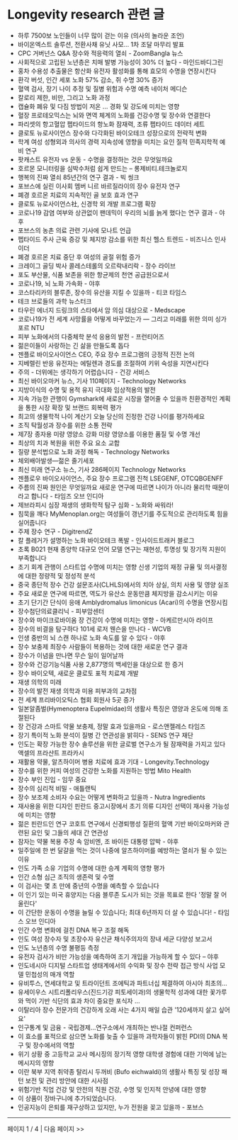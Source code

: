 # Longevity research 관련 글

- 하루 7500보 노인들이 너무 많이 걷는 이유 (의사의 놀라운 조언)
- 바이온엑스트 솔루션, 전환사채 유닛 사모… 1차 조달 마무리 발표
- CPC 거버넌스 Q&A 장수와 적응력의 열쇠 - ZoomBangla 뉴스
- 사회적으로 고립된 노년층은 치매 발병 가능성이 30% 더 높다 - 마인드바디그린
- 홍차 수용성 추출물은 항산화 유전자 활성화를 통해 효모의 수명을 연장시킨다
- 환각 버섯, 인간 세포 노화 57% 감소, 쥐 수명 30% 증가
- 혈액 검사, 장기 나이 추정 및 질병 위험과 수명 예측  네이처 메디슨
- 칼로리 제한, 비만, 그리고 노화 과정
- 캡슐화 폐유 및 다짐 방법이 저온 ... 경화 및 강도에 미치는 영향
- 혈장 프로테오믹스는 뇌와 면역 체계의 노화를 건강수명 및 장수와 연결한다
- 파리셋의 항고혈압 펩타이드의 항노화 잠재력, 조류 펩타이드 데이터 세트
- 클로토 뉴로사이언스 장수와 다각화된 바이오테크 성장으로의 전략적 변화
- 학계 여성 성형외과 의사의 경력 지속성에 영향을 미치는 요인 질적 민족지학적 예비 연구
- 팟캐스트 유전자 vs 운동 - 수명을 결정하는 것은 무엇일까요
- 호르몬 모니터링을 심박수처럼 쉽게 만드는 – 롱제비티.테크놀로지
- 행복의 진짜 열쇠 85년간의 연구 결과 - 빅 씽크
- 포브스에 실린 이사회 멤버 니르 바르질라이의 장수 유전자 연구
- 폐경 호르몬 치료의 지속적인 골 보호 효과 연구
- 클로토 뉴로사이언스社, 신경학 외 개발 프로그램 확장
- 코로나19 감염 여부와 상관없이 팬데믹이 우리의 뇌를 늙게 했다는 연구 결과 - 야후
- 포브스의 농촌 의료 관련 기사에 모나트 언급
- 펩타이드 주사 근육 증강 및 체지방 감소를 위한 최신 헬스 트렌드 - 비즈니스 인사이더
- 폐경 호르몬 치료 중단 후 여성의 골절 위험 증가
- 크레이그 골딩 박사 콜레스테롤의 오르락내리락 - 장수 라이브
- 포도 부산물, 식품 보존을 위한 항균제의 천연 공급원으로서
- 코로나19, 뇌 노화 가속화 - 야후
- 코스타리카의 블루존, 장수의 유산을 지킬 수 있을까 - 티코 타임스
- 테크 브로들의 과학  뉴스터크
- 타우린 에너지 드링크의 스타에서 암 의심 대상으로 - Medscape
- 코로나19가 전 세계 사망률을 어떻게 바꾸었는가 — 그리고 미래를 위한 의미  싱가포르 NTU
- 피부 노화에서의 다중체학 분석 응용의 발전 - 프런티어즈
- 젊은이들이 사랑하는 긴 삶을 만들도록 돕다
- 젠플로 바이오사이언스 CEO, 주요 장수 프로그램의 긍정적 진전 논의
- 지베렐린 반응 유전자는 에틸렌과 경도를 조절하여 키위 숙성을 지연시킨다
- 주의 - 더위에는 생각하기 어렵습니다 - 건강 서비스
- 최신 바이오마커 뉴스, 기사  110페이지 - Technology Networks
- 지방이식의 수명 및 용적 유지 극대화 임상적용의 발전
- 지속 가능한 관행이 Gymshark에 새로운 시장을 열어줄 수 있을까 친환경적인 계획을 통한 시장 확장 및 브랜드 회복력 평가
- 최고의 생물학적 나이 계산기 오늘 당신의 진정한 건강 나이를 평가하세요
- 조직 탁월성과 장수를 위한 소통 전략
- 제7장 종자용 미량 영양소 강화 미량 영양소를 이용한 품질 및 수명 개선
- 최상의 치과 복원을 위한 주요 요소 교합
- 질량 분석법으로 노화 과정 해독 - Technology Networks
- 체외배아발생—젊은 줄기세포
- 최신 미래 연구소 뉴스, 기사  286페이지  Technology Networks
- 젠플로우 바이오사이언스, 주요 장수 프로그램 진척  LSEGENF, OTCQBGENFF
- 주름의 진짜 원인은 무엇일까요 새로운 연구에 따르면 나이가 아니라 물리학 때문이라고 합니다  - 타임즈 오브 인디아
- 제브라피시 심장 재생의 생화학적 탐구 심화 - 노화와 싸워라!
- 침묵을 깨다 MyMenoplan.org는 여성들이 갱년기를 주도적으로 관리하도록 힘을 실어줍니다
- 주제 장수 연구 - DigitrendZ
- 칼 플레거가 설명하는 노화 바이오테크 폭발 - 인사이드트래커 블로그
- 초록 B021 현재 종양학 대규모 언어 모델 연구는 재현성, 투명성 및 장기적 지원이 부족합니다
- 초기 회계 관행이 스타트업 수명에 미치는 영향 신생 기업의 재정 규율 및 의사결정에 대한 정량적 및 정성적 분석
- 중국 종단적 장수 건강 설문조사(CLHLS)에서의 치아 상실, 의치 사용 및 영양 실조
- 주요 새로운 연구에 따르면, 역도가 유산소 운동만큼 체지방을 감소시키는 이유
- 초기 단기간 단식이 응애 Amblydromalus limonicus (Acari)의 수명을 연장시킴
- 장수첨단의료클리닉 - 피부암센터
- 장수와 마이크로바이옴 장 건강이 수명에 미치는 영향 - 아케르만시아 라이프
- 장수의 비결을 탐구하다 101세 로저 웬슨을 만나다 - WCVB
- 인생 중반의 뇌 스캔 하나로 노화 속도를 알 수 있다 - 야후
- 장수 보충제 최장수 사람들이 복용하는 것에 대한 새로운 연구 결과
- 장수가 이념을 만나면 무슨 일이 일어날까
- 장수와 건강기능식품 사용 2,877명의 백세인을 대상으로 한 증거
- 장수 바이오텍, 새로운 클로토 표적 치료제 개발
- 재생 의학의 미래
- 장수의 발전 재생 의학과 미용 피부과의 교차점
- 전 세계 프리바이오틱스 협회 회원사 5곳 증가
- 일본알좀벌(Hymenoptera Eupelmidae)의 생활사 특징은 영양과 온도에 의해 조절된다
- 장 건강과 스마트 약물 보충제, 정말 효과 있을까요 - 로스앤젤레스 타임즈
- 장기 특이적 노화 분석이 질병 간 연관성을 밝히다 - SENS 연구 재단
- 인도는 확장 가능한 장수 솔루션을 위한 글로벌 연구소가 될 잠재력을 가지고 있다 액셀의 프라샨트 프라카시
- 재활용 약물, 알츠하이머 병용 치료에 효과 기대 - Longevity.Technology
- 장수를 위한 커피 여성의 건강한 노화를 지원하는 방법  Mito Health
- 장수 부인 진입 - 임무 중요
- 장수의 심리적 비밀 - 애틀랜틱
- 장수 보조제 소비자 수요는 어떻게 변화하고 있을까 - Nutra Ingredients
- 재사용을 위한 디자인 핀란드 중고시장에서 초기 의류 디자인 선택이 재사용 가능성에 미치는 영향
- 젊은 핀란드인 연구 코호트 연구에서 신경퇴행성 질환의 혈액 기반 바이오마커와 관련된 요인 및 그들의 세대 간 연관성
- 잠자는 약물 복용 주장 속 암비엔, 조 바이든 대통령 압박 - 야후
- 일주일에 한 번 달걀을 먹는 것이 나중에 알츠하이머를 예방하는 열쇠가 될 수 있는 이유
- 인도 가족 소유 기업의 수명에 대한 승계 계획의 영향 평가
- 인간 소형 심근 조직의 생존력 및 수명
- 이 검사는 몇 초 만에 중년의 수명을 예측할 수 있습니다
- 이 인기 있는 미국 휴양지는 다음 블루존 도시가 되는 것을 목표로 한다 '정말 잘 어울린다'
- 이 간단한 운동이 수명을 늘릴 수 있습니다; 최대 6년까지 더 살 수 있습니다!  - 타임스 오브 인디아
- 인간 수명 변화에 걸친 DNA 복구 조절 해독
- 인도 여성 장수자 및 초장수자 유산균 채식주의자의 장내 세균 다양성 보고서
- 인도 노년층의 수명 불평등 측정
- 유전자 검사가 비만 가능성을 예측하여 조기 개입을 가능하게 할 수 있다 – 야후
- 인도네시아 디지털 스타트업 생태계에서의 수익화 및 장수 전략 접근 방식 사업 모델 민첩성의 매개 역할
- 유비투스, 연세대학교 및 트라이던트 조에틱과 파트너십 체결하여 아시아 최초의…
- 유세이우스 시트리폴리우스(진드기강 피토세이과)의 생물학적 성과에 대한 꽃가루와 먹이 기반 식단의 효과 차이 중요한 포식자 …
- 이탈리아 장수 전문가의 건강하게 오래 사는 4가지 매일 습관 '120세까지 살고 싶어요'
- 인구통계 및 금융 - 국립경제…연구소에서 개최하는 반나절 컨퍼런스
- 이 효소를 표적으로 삼으면 노화를 늦출 수 있을까 과학자들이 밝힌 PDI의 DNA 복구 및 장수에서의 역할
- 위기 상황 중 고등학교 교사 메시징의 장기적 영향 대학생 경험에 대한 기억에 남는 메시지의 영향
- 이란 북부 지역 취약종 탈리시 두꺼비 (Bufo eichwaldi)의 생활사 특징 및 성장 패턴 보전 및 관리 방안에 대한 시사점
- 위험기반 직업 건강 및 안전의 직원 건강, 수명 및 인지적 안녕에 대한 영향
- 이 상품이 장바구니에 추가되었습니다.
- 인공지능이 은퇴를 재구상하고 있지만, 누가 전원을 꽂고 있을까 - 포브스

---
페이지 1 / 4  |  다음 페이지 >>